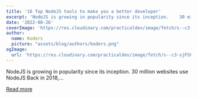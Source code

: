 ```yaml
---
title: '16 Top NodeJS tools to make you a better developer'
excerpt: 'NodeJS is growing in popularity since its inception.    30 million websites use NodeJS Back in 2018,...'
date: '2022-08-26'
coverImage: 'https://res.cloudinary.com/practicaldev/image/fetch/s--c3-sjFSF--/c_imagga_scale,f_auto,fl_progressive,h_420,q_auto,w_1000/https://dev-to-uploads.s3.amazonaws.com/uploads/articles/cfx9f8eg7dfrohop1upl.png'
author:
  name: Koders
  picture: "assets/blog/authors/koders.png"
ogImage:
  url: 'https://res.cloudinary.com/practicaldev/image/fetch/s--c3-sjFSF--/c_imagga_scale,f_auto,fl_progressive,h_420,q_auto,w_1000/https://dev-to-uploads.s3.amazonaws.com/uploads/articles/cfx9f8eg7dfrohop1upl.png'
---
```


NodeJS is growing in popularity since its inception.    30 million websites use NodeJS Back in 2018,...

[Read more](https://dev.to/codemonkcm/16-top-nodejs-tools-to-make-you-a-better-developer-3nde)
